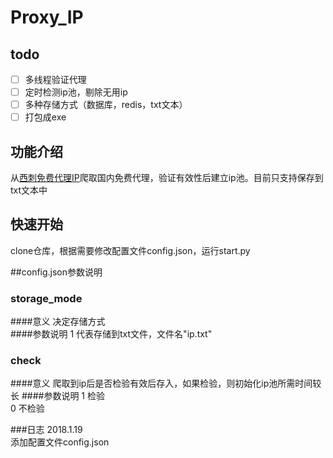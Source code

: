 # Proxy_IP

## todo
* [ ] 多线程验证代理
* [ ] 定时检测ip池，剔除无用ip
* [ ] 多种存储方式（数据库，redis，txt文本）
* [ ] 打包成exe

## 功能介绍
从[西刺免费代理IP](http://www.xicidaili.com/)爬取国内免费代理，验证有效性后建立ip池。目前只支持保存到txt文本中


## 快速开始
clone仓库，根据需要修改配置文件config.json，运行start.py

##config.json参数说明
### storage_mode
####意义
决定存储方式  
####参数说明
1 代表存储到txt文件，文件名"ip.txt"

### check
####意义
爬取到ip后是否检验有效后存入，如果检验，则初始化ip池所需时间较长
####参数说明
1 检验  
0 不检验


###日志
2018.1.19  
添加配置文件config.json
